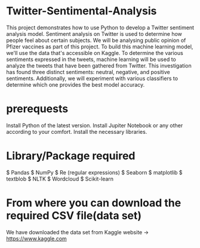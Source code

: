 # Twitter-Sentimental-Analysis
This project demonstrates how to use Python to develop a Twitter sentiment analysis model. Sentiment analysis on Twitter is used to determine how people feel about certain subjects. We will be analysing public opinion of Pfizer vaccines as part of this project.    To build this machine learning model, we'll use the data that's accessible on Kaggle. To determine the various sentiments expressed in the tweets, machine learning will be used to analyze the tweets that have been gathered from Twitter. This investigation has found three distinct sentiments: neutral, negative, and positive sentiments. Additionally, we will experiment with various classifiers to determine which one provides the best model accuracy.
# prerequests
Install Python of the latest version.
Install Jupiter Notebook or any other according to your comfort.
Install the necessary libraries.
# Library/Package required
$ Pandas
$ NumPy
$ Re (regular expressions)
$ Seaborn
$ matplotlib
$ textblob
$ NLTK
$ Wordcloud
$ Scikit-learn
# From where you can download the required CSV file(data set)
We have downloaded the data set from Kaggle website -> https://www.kaggle.com
